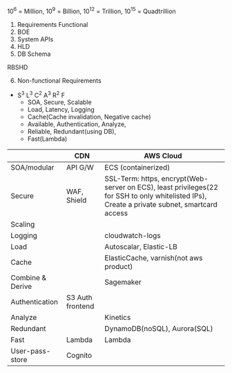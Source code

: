 10<sup>6</sup> = Million, 10<sup>9</sup> = Billion, 10<sup>12</sup> = Trillion, 10<sup>15</sup> = Quadtrillion

1. Requirements Functional
2. BOE
3. System APIs
4. HLD
5. DB Schema

RBSHD

6. Non-functional Requirements
  - S<sup>3</sup>
      L<sup>3</sup>
      C<sup>2</sup>
      A<sup>3</sup>
      R<sup>2</sup>
      F
      - SOA, Secure, Scalable
      - Load, Latency, Logging
      - Cache(Cache invalidation, Negative cache)
      - Available, Authentication, Analyze, 
      - Reliable, Redundant(using DB), 
      - Fast(Lambda)
      
| | CDN | AWS Cloud |
| --- | --- | --- |
| SOA/modular | API G/W | ECS (containerized) |
| Secure | WAF, Shield | SSL-Term: https, encrypt(Web-server on ECS), least privileges(22 for SSH to only whitelisted IPs), Create a private subnet, smartcard access |
| Scaling | | |
| Logging | | cloudwatch-logs |
| Load | | Autoscalar, Elastic-LB |
| Cache | | ElasticCache, varnish(not aws product) |
| Combine & Derive | | Sagemaker |
| Authentication | S3 Auth frontend  | |
| Analyze | | Kinetics |
| Redundant | | DynamoDB(noSQL), Aurora(SQL) |
| Fast | Lambda | Lambda |
| User-pass-store | Cognito | |      
